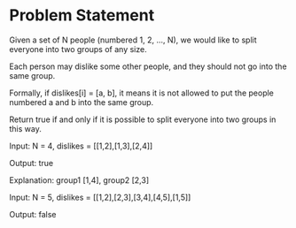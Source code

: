 # Problem Statement

Given a set of N people (numbered 1, 2, ..., N), we would like to split everyone into two groups of any size.


Each person may dislike some other people, and they should not go into the same group. 


Formally, if dislikes[i] = [a, b], it means it is not allowed to put the people numbered a and b into the same group.


Return true if and only if it is possible to split everyone into two groups in this way.

Input: N = 4, dislikes = [[1,2],[1,3],[2,4]]

Output: true

Explanation: group1 [1,4], group2 [2,3]


Input: N = 5, dislikes = [[1,2],[2,3],[3,4],[4,5],[1,5]]

Output: false
